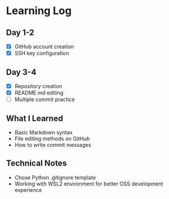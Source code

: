# Learning Log

## Day 1-2
- [x] GitHub account creation
- [x] SSH key configuration

## Day 3-4
- [x] Repository creation
- [x] README.md editing
- [ ] Multiple commit practice

## What I Learned
- Basic Markdown syntax
- File editing methods on GitHub
- How to write commit messages

## Technical Notes
- Chose Python .gitignore template
- Working with WSL2 environment for better OSS development experience
